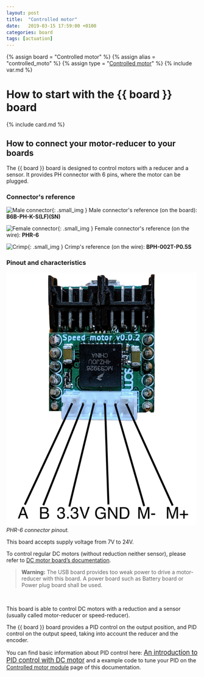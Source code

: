 ```yaml
---
layout: post
title:  "Controlled motor"
date:   2019-03-15 17:59:00 +0100
categories: board
tags: [actuation]
---
```

{% assign board = "Controlled motor" %}
{% assign alias = "controlled_moto" %}
{% assign type = "[Controlled motor](/module/controlled-motor)" %}
{% include var.md %}

# How to start with the {{ board }} board
{% include card.md %}

## How to connect your motor-reducer to your boards

The {{ board }} board is designed to control motors with a reducer and a sensor. It provides PH connector with 6 pins, where the motor can be plugged.

### Connector's reference

![Male connector](../assets/img/ctrl_mot_male_connector.jpg){: .small_img } Male connector's reference (on the board): **B6B-PH-K-S(LF)(SN)**

![Female connector](../assets/img/ctrl_mot_female_connector.jpg){: .small_img } Female connector's reference (on the wire): **PHR-6**

![Crimp](../assets/img/ctrl_mot_crimp.jpg){: .small_img } Crimp's reference (on the wire): **BPH-002T-P0.5S**

### Pinout and characteristics

![Pinout](/assets/img/controlled_motor_pinout.png)<br />*PHR-6 connector pinout.*



This board accepts supply voltage from 7V to 24V.

To control regular DC motors (without reduction neither sensor), please refer to [DC motor board’s documentation](/board/dc-motor).

<blockquote class="warning"><strong>Warning:</strong> The USB board provides too weak power to drive a motor-reducer with this board. A power board such as Battery board or Power plug board shall be used.</blockquote><br />

This board is able to control DC motors with a reduction and a sensor (usually called motor-reducer or speed-reducer).

The {{ board }} board provides a PID control on the output position, and PID control on the output speed, taking into account the reducer and the encoder.

You can find basic information about PID control here: [<big>An introduction to PID control with DC motor</big>](https://medium.com/luosrobotics/an-introduction-to-pid-control-with-dc-motor-1fa3b26ec661) and a example code to tune your PID on the [Controlled motor module](/module/controlled-motor) page of this documentation.
